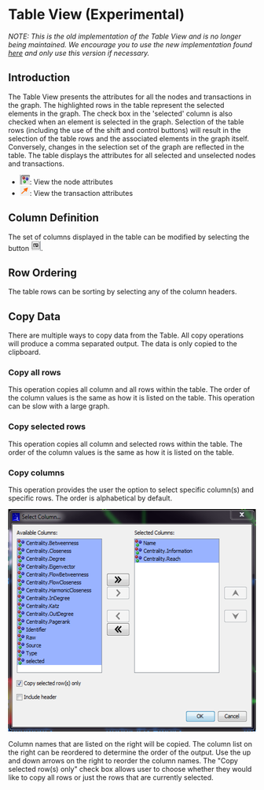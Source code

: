 # Table View (Experimental)

*NOTE: This is the old implementation of the Table View and is no longer
being maintained. We encourage you to use the new implementation found
[here](/au/gov/asd/tac/constellation/views/tableview/docs/table-view.html)
and only use this version if necessary.*

## Introduction

The Table View presents the attributes for all the nodes and
transactions in the graph. The highlighted rows in the table represent
the selected elements in the graph. The check box in the 'selected'
column is also checked when an element is selected in the graph.
Selection of the table rows (including the use of the shift and control
buttons) will result in the selection of the table rows and the
associated elements in the graph itself. Conversely, changes in the
selection set of the graph are reflected in the table. The table
displays the attributes for all selected and unselected nodes and
transactions.

-   <img src="resources/selectNode.png" width="20" height="20" />: View
    the node attributes
-   <img src="resources/selectTransaction.png" width="20" height="20" />:
    View the transaction attributes

## Column Definition

The set of columns displayed in the table can be modified by selecting
the button
<img src="resources/editColumns.png" width="20" height="20" />.

## Row Ordering

The table rows can be sorting by selecting any of the column headers.

## Copy Data

There are multiple ways to copy data from the Table. All copy operations
will produce a comma separated output. The data is only copied to the
clipboard.

### Copy all rows

This operation copies all column and all rows within the table. The
order of the column values is the same as how it is listed on the table.
This operation can be slow with a large graph.

### Copy selected rows

This operation copies all column and selected rows within the table. The
order of the column values is the same as how it is listed on the table.

### Copy columns

This operation provides the user the option to select specific column(s)
and specific rows. The order is alphabetical by default.

<img src="resources/copydialog.png" width="544" height="452" />

Column names that are listed on the right will be copied. The column
list on the right can be reordered to determine the order of the output.
Use the up and down arrows on the right to reorder the column names. The
"Copy selected row(s) only" check box allows user to choose whether they
would like to copy all rows or just the rows that are currently
selected.
